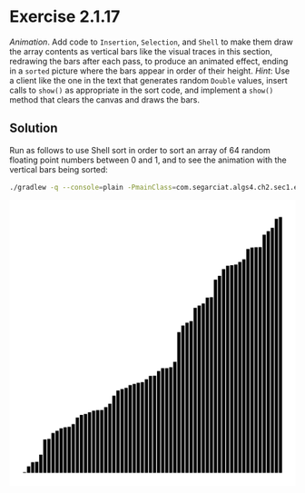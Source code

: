 # Exercise 2.1.17

*Animation*. Add code to `Insertion`, `Selection`, and `Shell` to make them draw
the array contents  as vertical bars like the visual traces in this section,
redrawing the bars after each pass, to produce an animated effect, ending
in a ``sorted`` picture where the bars appear in order of their height.
*Hint*: Use a client like the one in the text that generates random `Double`
values, insert calls to `show()` as appropriate in the sort code, and implement
a `show()` method that clears the canvas and draws the bars.

## Solution

Run as follows to use Shell sort in order to sort an array of 64 random floating
point numbers between 0 and 1, and to see the animation with the vertical bars
being sorted:

```bash
./gradlew -q --console=plain -PmainClass=com.segarciat.algs4.ch2.sec1.ex17.Shell run --args='64'
```
![Sorted Vertical Bars](sorted-vertical-bars.png)